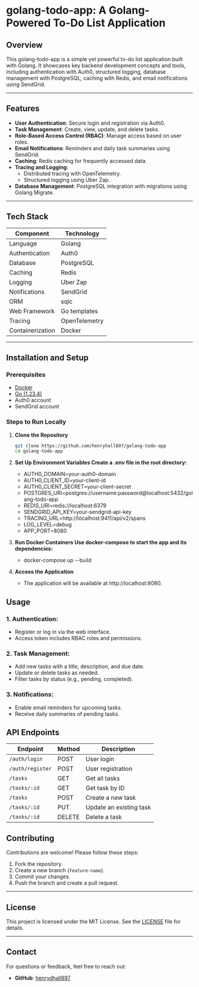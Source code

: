 # **golang-todo-app: A Golang-Powered To-Do List Application**

## **Overview**
This golang-todo-app is a simple yet powerful to-do list application built with Golang. It showcases key backend development concepts and tools, including authentication with Auth0, structured logging, database management with PostgreSQL, caching with Redis, and email notifications using SendGrid.

---

## **Features**
- **User Authentication**: Secure login and registration via Auth0.
- **Task Management**: Create, view, update, and delete tasks.
- **Role-Based Access Control (RBAC)**: Manage access based on user roles.
- **Email Notifications**: Reminders and daily task summaries using SendGrid.
- **Caching**: Redis caching for frequently accessed data.
- **Tracing and Logging**:
  - Distributed tracing with OpenTelemetry.
  - Structured logging using Uber Zap.
- **Database Management**: PostgreSQL integration with migrations using Golang Migrate.

---

## **Tech Stack**

| **Component**        | **Technology**        |
|-----------------------|-----------------------|
| Language              | Golang               |
| Authentication        | Auth0                |
| Database              | PostgreSQL           |
| Caching               | Redis                |
| Logging               | Uber Zap             |
| Notifications         | SendGrid             |
| ORM                   | sqlc                 |
| Web Framework         | Go templates         |
| Tracing               | OpenTelemetry        |
| Containerization      | Docker               |

---

## **Installation and Setup**

### **Prerequisites**
- [Docker](https://www.docker.com/)
- [Go (1.23.4)](https://golang.org/)
- Auth0 account
- SendGrid account

### **Steps to Run Locally**

1. **Clone the Repository**
   ```bash
   git clone https://github.com/henryhall897/golang-todo-app
   cd golang-todo-app

2. **Set Up Environment Variables Create a .env file in the root directory:**
    - AUTH0_DOMAIN=your-auth0-domain
    - AUTH0_CLIENT_ID=your-client-id
    - AUTH0_CLIENT_SECRET=your-client-secret
    - POSTGRES_URI=postgres://username:password@localhost:5432/golang-todo-app
    - REDIS_URI=redis://localhost:6379
    - SENDGRID_API_KEY=your-sendgrid-api-key
    - TRACING_URL=http://localhost:9411/api/v2/spans
    - LOG_LEVEL=debug
    - APP_PORT=8080

3. **Run Docker Containers Use docker-compose to start the app and its dependencies:**
    - docker-compose up --build

4. **Access the Application**
    - The application will be available at http://localhost:8080.

## **Usage**
### 1. Authentication:
- Register or log in via the web interface.
- Access token includes RBAC roles and permissions.
### 2. Task Management:

- Add new tasks with a title, description, and due date.
- Update or delete tasks as needed.
- Filter tasks by status (e.g., pending, completed).

### 3. Notifications:
- Enable email reminders for upcoming tasks.
- Receive daily summaries of pending tasks.

## **API Endpoints**

| **Endpoint**     | **Method** | **Description**              |
|-------------------|------------|------------------------------|
| `/auth/login`     | POST       | User login                  |
| `/auth/register`  | POST       | User registration           |
| `/tasks`          | GET        | Get all tasks               |
| `/tasks/:id`      | GET        | Get task by ID              |
| `/tasks`          | POST       | Create a new task           |
| `/tasks/:id`      | PUT        | Update an existing task     |
| `/tasks/:id`      | DELETE     | Delete a task               |
## **Contributing**

Contributions are welcome! Please follow these steps:

1. Fork the repository.
2. Create a new branch (`feature-name`).
3. Commit your changes.
4. Push the branch and create a pull request.

---

## **License**

This project is licensed under the MIT License. See the [LICENSE](LICENSE) file for details.

---

## **Contact**

For questions or feedback, feel free to reach out:

- **GitHub**: [henrydhall897](https://github.com/henrydhall897)
